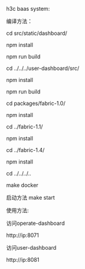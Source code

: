 h3c baas system:

编译方法：

cd src/static/dashboard/

npm install

npm run build

cd ../../../user-dashboard/src/

npm install

npm run build

cd packages/fabric-1.0/

npm install

cd ../fabric-1.1/

npm install

cd ../fabric-1.4/

npm install

cd ../../../..

make docker

启动方法 make start

使用方法:

访问operate-dashboard

http://ip:8071

访问user-dashboard

http://ip:8081
